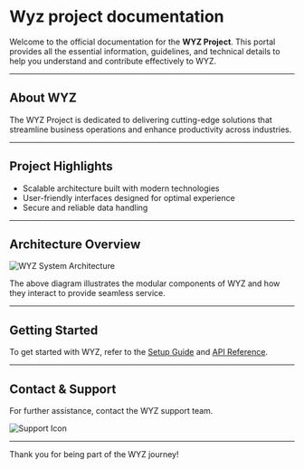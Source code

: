 # Wyz project documentation

Welcome to the official documentation for the **WYZ Project**. This portal provides all the essential information, guidelines, and technical details to help you understand and contribute effectively to WYZ.

---

## About WYZ

The WYZ Project is dedicated to delivering cutting-edge solutions that streamline business operations and enhance productivity across industries.

---

## Project Highlights

- Scalable architecture built with modern technologies  
- User-friendly interfaces designed for optimal experience  
- Secure and reliable data handling

---

## Architecture Overview

![WYZ System Architecture](./images/wyz-architecture.png)

The above diagram illustrates the modular components of WYZ and how they interact to provide seamless service.

---

## Getting Started

To get started with WYZ, refer to the [Setup Guide](setup-guide.md) and [API Reference](api-reference.md).

---

## Contact & Support

For further assistance, contact the WYZ support team.

![Support Icon](./images/support-icon.png)

---

Thank you for being part of the WYZ journey!
